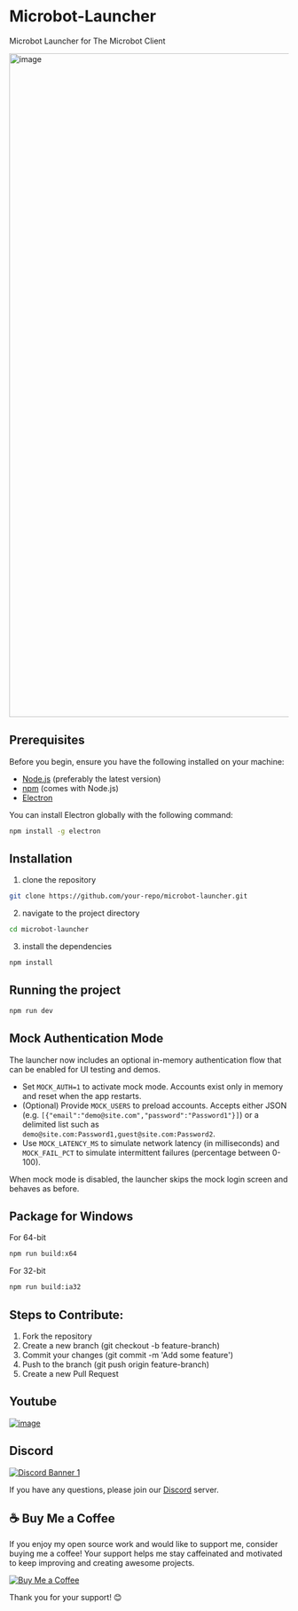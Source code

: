 # Microbot-Launcher
Microbot Launcher for The Microbot Client

<img width="1915" height="1197" alt="image" src="https://github.com/user-attachments/assets/dfa1f620-ed5a-409c-97f0-f2c6e86e9a8a" />


## Prerequisites
Before you begin, ensure you have the following installed on your machine:
- [Node.js](https://nodejs.org/) (preferably the latest version)
- [npm](https://www.npmjs.com/) (comes with Node.js)
- [Electron](https://www.electronjs.org/)

You can install Electron globally with the following command:

```bash
npm install -g electron
```

## Installation

1) clone the repository

```bash
git clone https://github.com/your-repo/microbot-launcher.git
```

2) navigate to the project directory

```bash
cd microbot-launcher
```

3) install the dependencies

```bash
npm install
```

## Running the project

```bash
npm run dev
```

## Mock Authentication Mode

The launcher now includes an optional in-memory authentication flow that can be enabled for UI testing and demos.

- Set `MOCK_AUTH=1` to activate mock mode. Accounts exist only in memory and reset when the app restarts.
- (Optional) Provide `MOCK_USERS` to preload accounts. Accepts either JSON (e.g. `[{"email":"demo@site.com","password":"Password1"}]`) or a delimited list such as `demo@site.com:Password1,guest@site.com:Password2`.
- Use `MOCK_LATENCY_MS` to simulate network latency (in milliseconds) and `MOCK_FAIL_PCT` to simulate intermittent failures (percentage between 0-100).

When mock mode is disabled, the launcher skips the mock login screen and behaves as before.

## Package for Windows
For 64-bit
```bash
npm run build:x64
```
For 32-bit
```bash
npm run build:ia32
```

## Steps to Contribute:
1. Fork the repository
2.  Create a new branch (git checkout -b feature-branch)
3. Commit your changes (git commit -m 'Add some feature')
4. Push to the branch (git push origin feature-branch)
5. Create a new Pull Request

## Youtube

[![image](https://github.com/user-attachments/assets/f15ec853-9b92-474e-a269-9a984e8bb792)](https://www.youtube.com/channel/UCEj_7N5OPJkdDi0VTMOJOpw)

## Discord

[![Discord Banner 1](https://discord.com/api/guilds/1087718903985221642/widget.png?style=banner1)](https://discord.gg/zaGrfqFEWE)

 
If you have any questions, please join our [Discord](https://discord.gg/zaGrfqFEWE) server.


## ☕ Buy Me a Coffee

If you enjoy my open source work and would like to support me, consider buying me a coffee! Your support helps me stay caffeinated and motivated to keep improving and creating awesome projects.

[![Buy Me a Coffee](https://img.shields.io/badge/Buy%20Me%20a%20Coffee-donate-yellow)](https://www.paypal.com/paypalme/MicrobotBE?country.x=BE)

Thank you for your support! 😊


